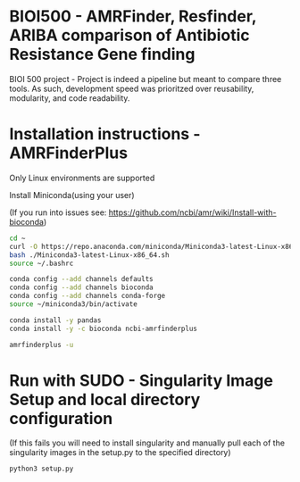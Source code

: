 # BIOI500 - AMRFinder, Resfinder, ARIBA comparison of Antibiotic Resistance Gene finding


BIOI 500 project - Project is indeed a pipeline but meant to compare three tools. As such, development speed was prioritzed over reusability, modularity, and code readability. 

# Installation instructions - AMRFinderPlus
Only Linux environments are supported

Install Miniconda(using your user)

(If you run into issues see: https://github.com/ncbi/amr/wiki/Install-with-bioconda)

```bash
cd ~
curl -O https://repo.anaconda.com/miniconda/Miniconda3-latest-Linux-x86_64.sh
bash ./Miniconda3-latest-Linux-x86_64.sh 
source ~/.bashrc

conda config --add channels defaults
conda config --add channels bioconda
conda config --add channels conda-forge
source ~/miniconda3/bin/activate

conda install -y pandas
conda install -y -c bioconda ncbi-amrfinderplus

amrfinderplus -u
```

# Run with SUDO - Singularity Image Setup and local directory configuration
(If this fails you will need to install singularity and manually pull each of the singularity images in the setup.py to the specified directory)
```bash
python3 setup.py
```
